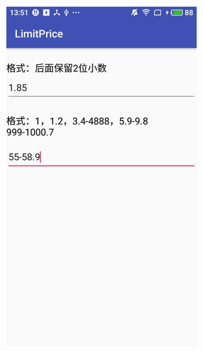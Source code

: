 ![图片展示](https://github.com/ruanguihua/LimitPrice/blob/master/screenshots/E00D47214FC4F12A574E2F2F84F14C04.jpg)
